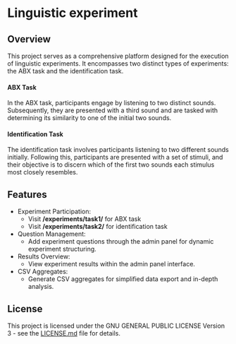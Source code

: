 # Linguistic experiment

## Overview

This project serves as a comprehensive platform designed for the execution of linguistic experiments. It encompasses two distinct types of experiments: the ABX task and the identification task.

#### ABX Task
In the ABX task, participants engage by listening to two distinct sounds. Subsequently, they are presented with a third sound and are tasked with determining its similarity to one of the initial two sounds.

#### Identification Task
The identification task involves participants listening to two different sounds initially. Following this, participants are presented with a set of stimuli, and their objective is to discern which of the first two sounds each stimulus most closely resembles.

## Features
- Experiment Participation:
  - Visit **/experiments/task1/** for ABX task
  - Visit **/experiments/task2/** for identification task
- Question Management:
  - Add experiment questions through the admin panel for dynamic experiment structuring. 
- Results Overview:
  - View experiment results within the admin panel interface. 
- CSV Aggregates:
  - Generate CSV aggregates for simplified data export and in-depth analysis.

## License
This project is licensed under the GNU GENERAL PUBLIC LICENSE Version 3 - see the [LICENSE.md](LICENSE.md) file for details.
